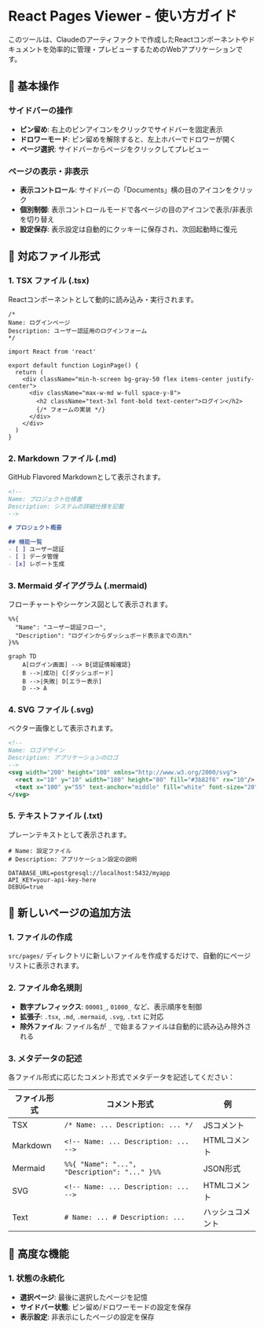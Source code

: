 <!--
Name: 使い方
Description: このツールの使い方
-->

# React Pages Viewer - 使い方ガイド

このツールは、Claudeのアーティファクトで作成したReactコンポーネントやドキュメントを効率的に管理・プレビューするためのWebアプリケーションです。

## 🚀 基本操作

### サイドバーの操作
- **ピン留め**: 右上のピンアイコンをクリックでサイドバーを固定表示
- **ドロワーモード**: ピン留めを解除すると、左上ホバーでドロワーが開く
- **ページ選択**: サイドバーからページをクリックしてプレビュー

### ページの表示・非表示
- **表示コントロール**: サイドバーの「Documents」横の目のアイコンをクリック
- **個別制御**: 表示コントロールモードで各ページの目のアイコンで表示/非表示を切り替え
- **設定保存**: 表示設定は自動的にクッキーに保存され、次回起動時に復元

## 📁 対応ファイル形式

### 1. TSX ファイル (.tsx)
Reactコンポーネントとして動的に読み込み・実行されます。

```tsx
/*
Name: ログインページ
Description: ユーザー認証用のログインフォーム
*/

import React from 'react'

export default function LoginPage() {
  return (
    <div className="min-h-screen bg-gray-50 flex items-center justify-center">
      <div className="max-w-md w-full space-y-8">
        <h2 className="text-3xl font-bold text-center">ログイン</h2>
        {/* フォームの実装 */}
      </div>
    </div>
  )
}
```

### 2. Markdown ファイル (.md)
GitHub Flavored Markdownとして表示されます。

```markdown
<!--
Name: プロジェクト仕様書
Description: システムの詳細仕様を記載
-->

# プロジェクト概要

## 機能一覧
- [ ] ユーザー認証
- [ ] データ管理
- [x] レポート生成
```

### 3. Mermaid ダイアグラム (.mermaid)
フローチャートやシーケンス図として表示されます。

```mermaid
%%{
  "Name": "ユーザー認証フロー",
  "Description": "ログインからダッシュボード表示までの流れ"
}%%

graph TD
    A[ログイン画面] --> B{認証情報確認}
    B -->|成功| C[ダッシュボード]
    B -->|失敗| D[エラー表示]
    D --> A
```

### 4. SVG ファイル (.svg)
ベクター画像として表示されます。

```xml
<!--
Name: ロゴデザイン
Description: アプリケーションのロゴ
-->
<svg width="200" height="100" xmlns="http://www.w3.org/2000/svg">
  <rect x="10" y="10" width="180" height="80" fill="#3b82f6" rx="10"/>
  <text x="100" y="55" text-anchor="middle" fill="white" font-size="20">Logo</text>
</svg>
```

### 5. テキストファイル (.txt)
プレーンテキストとして表示されます。

```text
# Name: 設定ファイル
# Description: アプリケーション設定の説明

DATABASE_URL=postgresql://localhost:5432/myapp
API_KEY=your-api-key-here
DEBUG=true
```

## 📝 新しいページの追加方法

### 1. ファイルの作成
`src/pages/` ディレクトリに新しいファイルを作成するだけで、自動的にページリストに表示されます。

### 2. ファイル命名規則
- **数字プレフィックス**: `00001_`, `01000_` など、表示順序を制御
- **拡張子**: `.tsx`, `.md`, `.mermaid`, `.svg`, `.txt` に対応
- **除外ファイル**: ファイル名が `_` で始まるファイルは自動的に読み込み除外される

### 3. メタデータの記述
各ファイル形式に応じたコメント形式でメタデータを記述してください：

| ファイル形式 | コメント形式 | 例 |
|-------------|-------------|-----|
| TSX | `/* Name: ... Description: ... */` | JSコメント |
| Markdown | `<!-- Name: ... Description: ... -->` | HTMLコメント |
| Mermaid | `%%{ "Name": "...", "Description": "..." }%%` | JSON形式 |
| SVG | `<!-- Name: ... Description: ... -->` | HTMLコメント |
| Text | `# Name: ... # Description: ...` | ハッシュコメント |

## 🔧 高度な機能

### 1. 状態の永続化
- **選択ページ**: 最後に選択したページを記憶
- **サイドバー状態**: ピン留め/ドロワーモードの設定を保存
- **表示設定**: 非表示にしたページの設定を保存

